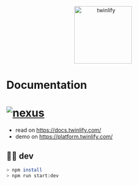 <p align="center">
  <a href="https://www.twinlify.com">
    <img width="150" alt="twinlify" src="https://static.twinlify.com/logos/logo.svg"/>
  </a>
</p>

# Documentation

# [![nexus](https://img.shields.io/npm/v/@twinlify/nexus?color=%23111&label=%40twinlify%2Fnexus)](https://www.npmjs.com/package/@twinlify/nexus)

- read on <https://docs.twinlify.com/>
- demo on <https://platform.twinlify.com/>

## 🧑‍🚀 dev

```sh
> npm install
> npm run start:dev
```
